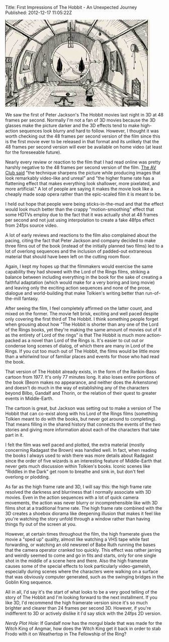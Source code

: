 Title: First Impressions of The Hobbit - An Unexpected Journey  
Published: 2012-12-17 11:05:22Z 
  
![](../content/images/Tolkiens_illustration_of_008.jpg)

We saw the first of Peter Jackson's The Hobbit movies last night in 3D at 48 frames per second. Normally I'm not a fan of 3D movies because the 3D glasses make the picture darker and the 3D effects tend to make high-action sequences look blurry and hard to follow. However, I thought it was worth checking out the 48 frames per second version of the film since this is the first movie ever to be released in that format and its unlikely that the 48 frames per second version will ever be available on home video (at least for the foreseeable future).

Nearly every review or reaction to the film that I had read online was pretty harshly negative to the 48 frames per second version of the film. <a href="http://www.avclub.com/articles/the-hobbit-an-unexpected-journey,89816/" target="_blank">The AV Club said</a> "the technique sharpens the picture while producing images that look remarkably video-like and unreal" and "the higher frame rate has a flattening effect that makes everything look shallower, more pixelated, and more artificial." A lot of people are saying it makes the movie look like a cheaply made soap opera rather than the epic-scaled film it is meant to be.

I held out hope that people were being sticks-in-the-mud and that the effect would look much better than the crappy "motion-smoothing" effect that some HDTVs employ due to the fact that it was actually shot at 48 frames per second and not just using interpolation to create a fake 48fps effect from 24fps source video.

A lot of early reviews and reactions to the film also complained about the pacing, citing the fact that Peter Jackson and company decided to make three films out of the book (instead of the initially planned two films) led to a lot of overlong sequences and the inclusion of padded-out extraneous material that should have been left on the cutting room floor.

Again, I kept my hopes up that the filmmakers would exercise the same capability they had showed with the Lord of the Rings films, striking a balance between including everything in the book for the sake of creating a faithful adaptation (which would make for a very boring and long movie) and leaving only the exciting action sequences and none of the prose, dialogue and world-building that make Tolkien's writing better than run-of-the-mill fantasy.

After seeing the film, I feel completely affirmed on the latter count, and mixed on the former. The movie felt brisk, exciting and well paced despite only covering the first third of The Hobbit. I think something people forget when grousing about how "The Hobbit is shorter than any one of the Lord of the Rings books, yet they're making the same amount of movies out of it as the entirety of Lord of the rings" is that The Hobbit is much more action-packed as a novel than Lord of the Rings is. It's easier to cut out or condense long scenes of dialog, of which there are many in Lord of the Rings. If you cut too much out of The Hobbit, the films would be little more than a whirlwind tour of familiar places and events for those who had read the book.

That version of The Hobbit already exists, in the form of the Rankin-Bass cartoon from 1977. It's only 77 minutes long. It also loses entire portions of the book (Beorn makes no appearance, and neither does the Arkenstone) and doesn't do much in the way of establishing any of the characters beyond Bilbo, Gandalf and Thorin, or the relation of their quest to greater events in Middle-Earth.

The cartoon is great, but Jackson was setting out to make a version of The Hobbit that can co-exist along with his Lord of the Rings films (something Tolkien meant to do with the books, but never got around to completing). That means filling in the shared history that connects the events of the two stories and giving more information about each of the characters that take part in it.

I felt the film was well paced and plotted, the extra material (mostly concerning Radagast the Brown) was handled well. In fact, when reading the books I always used to wish there was more details about Radagast since the order of five wizards is an interesting feature of Middle-Earth that never gets much discussion within Tolkien's books. Iconic scenes like "Riddles in the Dark" get room to breathe and sink in, but don't feel overlong or plodding.

As far as the high frame rate and 3D, I will say this: the high frame rate resolved the darkness and blurriness that I normally associate with 3D movies. Even in the action sequences with a lot of quick camera movements, the action was never blurry or incomprehensible like with 3D films shot at a traditional frame rate. The high frame rate combined with the 3D creates a shoebox diorama like deepening illusion that makes it feel like you're watching the story unfold through a window rather than having things fly out of the screen at you.

However, at certain times throughout the film, the high framerate gives the movie a "sped up" quality, almost like watching a VHS tape while fast forwarding, or watching an old newsreel of Babe Ruth running the bases that the camera operator cranked too quickly. This effect was rather jarring and weirdly seemed to come and go in fits and starts, only for one single shot in the middle of a scene here and there. Also the high framerate causes some of the special effects to look particularly video-gameish, especially during scenes where the characters were walking on a surface that was obviously computer generated, such as the swinging bridges in the Goblin King sequence.

All in all, I'd say it's the start of what looks to be a very good telling of the story of The Hobbit and I'm looking forward to the next installment. If you like 3D, I'd recommend the high framerate version since it's so much brighter and clearer than 24 frames per second 3D. However, if you're indifferent to 3D or actively dislike it I'd say stick with the 24fps 2D version.

*Nerdy Plot Hole:* If Gandalf now has the morgul blade that was made for the Witch King of Angmar, how does the Witch King get it back in order to stab Frodo with it on Weathertop in The Fellowship of the Ring?
